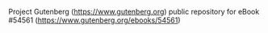 Project Gutenberg (https://www.gutenberg.org) public repository for
eBook #54561 (https://www.gutenberg.org/ebooks/54561)

